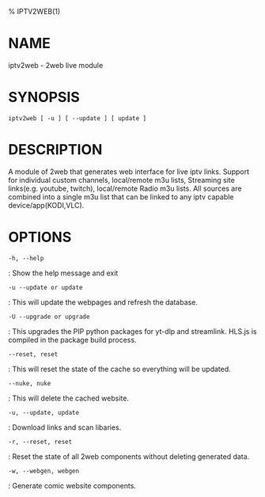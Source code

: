 % IPTV2WEB(1)

NAME
====

iptv2web - 2web live module

SYNOPSIS
========

`iptv2web [ -u ] [ --update ] [ update ]`

DESCRIPTION
===========

A module of 2web that generates web interface for live iptv links. Support for individual custom channels, local/remote m3u lists, Streaming site links(e.g. youtube, twitch), local/remote Radio m3u lists. All sources are combined into a single m3u list that can be linked to any iptv capable device/app(KODI,VLC).

OPTIONS
=======

`-h, --help`

:   Show the help message and exit

`-u --update or update`

:  This will update the webpages and refresh the database.

`-U --upgrade or upgrade`

:  This upgrades the PIP python packages for yt-dlp and streamlink. HLS.js is compiled in the package build process.

`--reset, reset`

:  This will reset the state of the cache so everything will be updated.

`--nuke, nuke`

:   This will delete the cached website.

`-u, --update, update`

:   Download links and scan libaries.

`-r, --reset, reset`

:   Reset the state of all 2web components without deleting generated data.

`-w, --webgen, webgen`

:   Generate comic website components.
